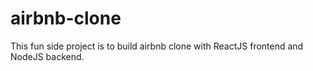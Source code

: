 # airbnb-clone
This fun side project is to build airbnb clone with ReactJS frontend and NodeJS  backend.
